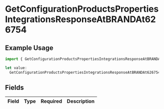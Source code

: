 # GetConfigurationProductsPropertiesIntegrationsResponseAtBRANDAt626754

## Example Usage

```typescript
import { GetConfigurationProductsPropertiesIntegrationsResponseAtBRANDAt626754 } from "@vercel/sdk/models/getconfigurationproductsop.js";

let value:
  GetConfigurationProductsPropertiesIntegrationsResponseAtBRANDAt626754 = {};
```

## Fields

| Field       | Type        | Required    | Description |
| ----------- | ----------- | ----------- | ----------- |